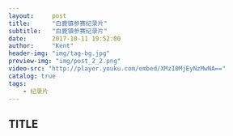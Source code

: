```yaml
---
layout:     post
title:      "白鹿镇参赛纪录片"
subtitle:   "白鹿镇参赛纪录片"
date:       2017-10-11 19:52:00
author:     "Kent"
header-img: "img/tag-bg.jpg"
preview-img: "img/post_2_2.png"
video-src: "http://player.youku.com/embed/XMzI0MjEyNzMwNA=="
catalog: true
tags:
    - 纪录片
---
```


## TITLE